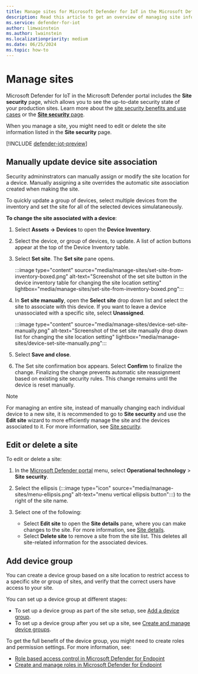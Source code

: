 ```yaml
---
title: Manage sites for Microsoft Defender for IoT in the Microsoft Defender portal
description: Read this article to get an overview of managing site information in the Site security page of the Microsoft Defender portal.
ms.service: defender-for-iot
author: limwainstein
ms.author: lwainstein
ms.localizationpriority: medium
ms.date: 06/25/2024
ms.topic: how-to
---
```


# Manage sites

Microsoft Defender for IoT in the Microsoft Defender portal includes the **Site security** page, which allows you to see the up-to-date security state of your production sites. Learn more about the [site security benefits and use cases](site-security-overview.md) or the [**Site security** page](monitor-site-security.md).

When you manage a site, you might need to edit or delete the site information listed in the **Site security** page.

[!INCLUDE [defender-iot-preview](../includes//defender-for-iot-defender-public-preview.md)]

## Manually update device site association

Security admininstrators can manually assign or modify the site location for a device. Manually assigning a site overrides the automatic site association created when making the site.

To quickly update a group of devices, select multiple devices from the inventory and set the site for all of the selected devices simulataneously.

**To change the site associated with a device**:

1. Select **Assets -> Devices** to open the **Device Inventory**.

1. Select the device, or group of devices, to update. A list of action buttons appear at the top of the Device Inventory table.

1. Select **Set site**. The **Set site** pane opens.

    :::image type="content" source="media/manage-sites/set-site-from-inventory-boxed.png" alt-text="Screenshot of the set site button in the device inventory table for changing the site location setting" lightbox="media/manage-sites/set-site-from-inventory-boxed.png":::

1. In **Set site manually**, open the **Select site** drop down list and select the site to associate with this device. If you want to leave a device unassociated with a specific site, select **Unassigned**.

    :::image type="content" source="media/manage-sites/device-set-site-manually.png" alt-text="Screenshot of the set site manually drop down list for changing the site location setting" lightbox="media/manage-sites/device-set-site-manually.png":::

1. Select **Save and close**.

1. The Set site confirmation box appears. Select **Confirm** to finalize the change. Finalizing the change prevents automatic site reassignment based on existing site security rules. This change remains until the device is reset manually.

>[!Note]
>
>For managing an entire site, instead of manually changing each individual device to a new site, it is recommended to go to **Site security** and use the **Edit site** wizard to more efficiently manage the site and the devices associated to it. For more information, see [Site security](monitor-site-security.md).

## Edit or delete a site

To edit or delete a site:

1. In the [Microsoft Defender portal](https://security.microsoft.com/machines) menu, select **Operational technology** > **Site security**.
1. Select the ellipsis (:::image type="icon" source="media/manage-sites/menu-ellipsis.png" alt-text="menu vertical ellipsis button":::) to the right of the site name.
1. Select one of the following:

    - Select **Edit site** to open the **Site details** pane, where you can make changes to the site. For more information, see [Site details](set-up-sites.md).
    - Select **Delete site** to remove a site from the site list. This deletes all site-related information for the associated devices.

## Add device group

You can create a device group based on a site location to restrict access to a specific site or group of sites, and verify that the correct users have access to your site.

You can set up a device group at different stages:

- To set up a device group as part of the site setup, see [Add a device group](set-up-sites.md#add-device-group).
- To set up a device group after you set up a site, see [Create and manage device groups](/defender-endpoint/machine-groups).

To get the full benefit of the device group, you might need to create roles and permission settings. For more information, see:

- [Role based access control in Microsoft Defender for Endpoint](/defender-endpoint/rbac) 
- [Create and manage roles in Microsoft Defender for Endpoint](/defender-endpoint/user-roles)
